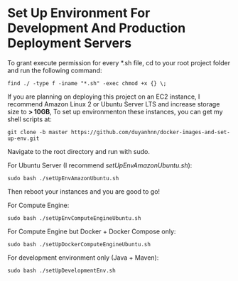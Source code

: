 # Set Up Environment For Development And Production Deployment Servers
To grant execute permission for every *.sh file, cd to your root project folder and run the following command:

```
find ./ -type f -iname "*.sh" -exec chmod +x {} \;
```
If you are planning on deploying this project on an EC2 instance, 
I recommend Amazon Linux 2 or Ubuntu Server LTS and increase storage size to **> 10GB**, 
To set up environmenton these instances, you can get my shell scripts at:
```
git clone -b master https://github.com/duyanhnn/docker-images-and-set-up-env.git
```
Navigate to the root directory and run with sudo.

For Ubuntu Server (I recommend _setUpEnvAmazonUbuntu.sh_):
```
sudo bash ./setUpEnvAmazonUbuntu.sh
```
Then reboot your instances and you are good to go!

For Compute Engine:
```
sudo bash ./setUpEnvComputeEngineUbuntu.sh
```
For Compute Engine but Docker + Docker Compose only:
```
sudo bash ./setUpDockerComputeEngineUbuntu.sh
```
For development environment only (Java + Maven):
```
sudo bash ./setUpDevelopmentEnv.sh
```